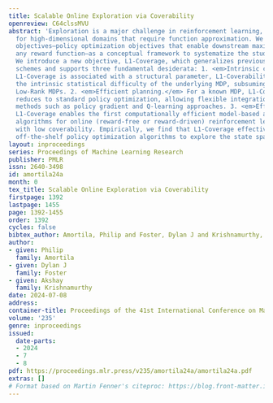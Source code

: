 ```yaml
---
title: Scalable Online Exploration via Coverability
openreview: C64clssMVU
abstract: 'Exploration is a major challenge in reinforcement learning, especially
  for high-dimensional domains that require function approximation. We propose exploration
  objectives—policy optimization objectives that enable downstream maximization of
  any reward function—as a conceptual framework to systematize the study of exploration.
  We introduce a new objective, L1-Coverage, which generalizes previous exploration
  schemes and supports three fundamental desiderata: 1. <em>Intrinsic complexity control.</em>
  L1-Coverage is associated with a structural parameter, L1-Coverability, which reflects
  the intrinsic statistical difficulty of the underlying MDP, subsuming Block and
  Low-Rank MDPs. 2. <em>Efficient planning.</em> For a known MDP, L1-Coverage efficiently
  reduces to standard policy optimization, allowing flexible integration with off-the-shelf
  methods such as policy gradient and Q-learning approaches. 3. <em>Efficient exploration.</em>
  L1-Coverage enables the first computationally efficient model-based and model-free
  algorithms for online (reward-free or reward-driven) reinforcement learning in MDPs
  with low coverability. Empirically, we find that L1-Coverage effectively drives
  off-the-shelf policy optimization algorithms to explore the state space.'
layout: inproceedings
series: Proceedings of Machine Learning Research
publisher: PMLR
issn: 2640-3498
id: amortila24a
month: 0
tex_title: Scalable Online Exploration via Coverability
firstpage: 1392
lastpage: 1455
page: 1392-1455
order: 1392
cycles: false
bibtex_author: Amortila, Philip and Foster, Dylan J and Krishnamurthy, Akshay
author:
- given: Philip
  family: Amortila
- given: Dylan J
  family: Foster
- given: Akshay
  family: Krishnamurthy
date: 2024-07-08
address:
container-title: Proceedings of the 41st International Conference on Machine Learning
volume: '235'
genre: inproceedings
issued:
  date-parts:
  - 2024
  - 7
  - 8
pdf: https://proceedings.mlr.press/v235/amortila24a/amortila24a.pdf
extras: []
# Format based on Martin Fenner's citeproc: https://blog.front-matter.io/posts/citeproc-yaml-for-bibliographies/
---
```

